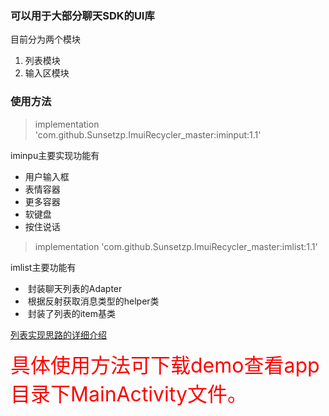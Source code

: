 ### 可以用于大部分聊天SDK的UI库<br />



目前分为两个模块
1. 列表模块
2. 输入区模块

###  使用方法


> implementation 'com.github.Sunsetzp.ImuiRecycler_master:iminput:1.1'

iminpu主要实现功能有
*  用户输入框
*  表情容器
*  更多容器
*  软键盘
*  按住说话

> implementation 'com.github.Sunsetzp.ImuiRecycler_master:imlist:1.1'

imlist主要功能有

*  封装聊天列表的Adapter
*  根据反射获取消息类型的helper类
*  封装了列表的item基类

[列表实现思路的详细介绍](https://blog.csdn.net/sinat_32089827/article/details/79653667)

<font color='red' size='6'>具体使用方法可下载demo查看app目录下MainActivity文件。</font>

